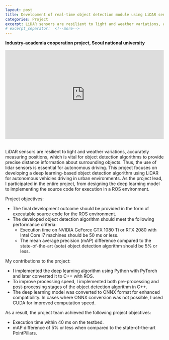 ```yaml
---
layout: post
title: Development of real-time object detection module using LiDAR sensor
categories: Project
excerpt: LiDAR sensors are resilient to light and weather variations, accurately measuring positions, which is vital for object detection algorithms to provide precise distance information about surrounding objects. Thus, the use of lidar sensors is essential for autonomous driving. This project focuses on developing a deep learning-based object detection algorithm using LiDAR for autonomous vehicles driving in urban environments. As the project lead, I participated in the entire project, from designing the deep learning model to implementing the source code for execution in a ROS environment.
# excerpt_separator:  <!--more-->
---
```


**Industry-academia cooperation project, Seoul national university**

<div align="center">
    <div style="position: relative; padding-bottom: 56.25%; height: 0;">
        <iframe 
        src="https://www.youtube.com/embed/pnsvPiWt4Ss" 
        frameborder="0" 
        allow="accelerometer; autoplay; encrypted-media; gyroscope; picture-in-picture" 
        allowfullscreen
        style="position: absolute; width: 100%; height: 100%; left: 0; top: 0;"></iframe>
    </div>
</div>

<br>


LiDAR sensors are resilient to light and weather variations, accurately measuring positions, which is vital for object detection algorithms to provide precise distance information about surrounding objects. Thus, the use of lidar sensors is essential for autonomous driving. This project focuses on developing a deep learning-based object detection algorithm using LiDAR for autonomous vehicles driving in urban environments. As the project lead, I participated in the entire project, from designing the deep learning model to implementing the source code for execution in a ROS environment.

Project objectives:
* The final development outcome should be provided in the form of executable source code for the ROS environment.
* The developed object detection algorithm should meet the following performance criteria:
	* Execution time on NVIDIA GeForce GTX 1080 Ti or RTX 2080 with Intel Core i7 machines should be 50 ms or less.
	* The mean average precision (mAP) difference compared to the state-of-the-art (sota) object detection algorithm should be 5% or less.

My contributions to the project:
* I implemented the deep learning algorithm using Python with PyTorch and later converted it to C++ with ROS.
* To improve processing speed, I implemented both pre-processing and post-processing stages of the object detection algorithm in C++.
* The deep learning model was converted to ONNX format for enhanced compatibility. In cases where ONNX conversion was not possible, I used CUDA for improved computation speed.

As a result, the project team achieved the following project objectives:
* Execution time within 40 ms on the testbed.
* mAP difference of 5% or less when compared to the state-of-the-art PointPillars.
